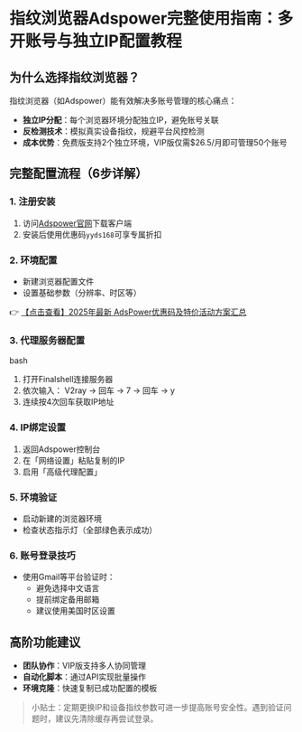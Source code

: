 # 指纹浏览器Adspower完整使用指南：多开账号与独立IP配置教程

## 为什么选择指纹浏览器？

指纹浏览器（如Adspower）能有效解决多账号管理的核心痛点：
- **独立IP分配**：每个浏览器环境分配独立IP，避免账号关联
- **反检测技术**：模拟真实设备指纹，规避平台风控检测
- **成本优势**：免费版支持2个独立环境，VIP版仅需$26.5/月即可管理50个账号

## 完整配置流程（6步详解）

### 1. 注册安装
1. 访问[Adspower官网](https://bit.ly/adspower_free)下载客户端
2. 安装后使用优惠码`yyds168`可享专属折扣

### 2. 环境配置
- 新建浏览器配置文件
- 设置基础参数（分辨率、时区等）

👉 [【点击查看】2025年最新 AdsPower优惠码及特价活动方案汇总](https://bit.ly/adspower_free)

### 3. 代理服务器配置
bash
1. 打开Finalshell连接服务器
2. 依次输入：
   V2ray → 回车 → 7 → 回车 → y
3. 连续按4次回车获取IP地址

### 4. IP绑定设置
1. 返回Adspower控制台
2. 在「网络设置」粘贴复制的IP
3. 启用「高级代理配置」

### 5. 环境验证
- 启动新建的浏览器环境
- 检查状态指示灯（全部绿色表示成功）

### 6. 账号登录技巧
- 使用Gmail等平台验证时：
  - 避免选择中文语言
  - 提前绑定备用邮箱
  - 建议使用美国时区设置

## 高阶功能建议
- **团队协作**：VIP版支持多人协同管理
- **自动化脚本**：通过API实现批量操作
- **环境克隆**：快速复制已成功配置的模板

> 小贴士：定期更换IP和设备指纹参数可进一步提高账号安全性。遇到验证问题时，建议先清除缓存再尝试登录。